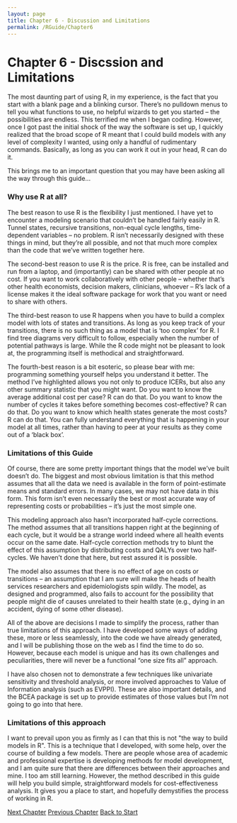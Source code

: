 ```yaml
---
layout: page
title: Chapter 6 - Discussion and Limitations
permalink: /RGuide/Chapter6
---
```


# Chapter 6 - Discssion and Limitations

The most daunting part of using R, in my experience, is the fact that you start with a blank page and a blinking cursor. There’s no pulldown menus to tell you what functions to use, no helpful wizards to get you started – the possibilities are endless. This terrified me when I began coding. However, once I got past the initial shock of the way the software is set up, I quickly realized that the broad scope of R meant that I could build models with any level of complexity I wanted, using only a handful of rudimentary commands. Basically, as long as you can work it out in your head, R can do it.

This brings me to an important question that you may have been asking all the way through this guide... 

### Why use R at all?

The best reason to use R is the flexibility I just mentioned. I have yet to encounter a modeling scenario that couldn’t be handled fairly easily in R. Tunnel states, recursive transitions, non-equal cycle lengths, time-dependent variables – no problem. R isn’t necessarily designed with these things in mind, but they’re all possible, and not that much more complex than the code that we’ve written together here.

The second-best reason to use R is the price. R is free, can be installed and run from a laptop, and (importantly) can be shared with other people at no cost. If you want to work collaboratively with other people – whether that’s other health economists, decision makers, clinicians, whoever – R’s lack of a license makes it the ideal software package for work that you want or need to share with others.

The third-best reason to use R happens when you have to build a complex model with lots of states and transitions. As long as you keep track of your transitions, there is no such thing as a model that is ‘too complex’ for R. I find tree diagrams very difficult to follow, especially when the number of potential pathways is large. While the R code might not be pleasant to look at, the programming itself is methodical and straightforward.

The fourth-best reason is a bit esoteric, so please bear with me: programming something yourself helps you understand it better. The method I’ve highlighted allows you not only to produce ICERs, but also any other summary statistic that you might want. Do you want to know the average additional cost per case? R can do that. Do you want to know the number of cycles it takes before something becomes cost-effective? R can do that. Do you want to know which health states generate the most costs? R can do that. You can fully understand everything that is happening in your model at all times, rather than having to peer at your results as they come out of a ‘black box’.

### Limitations of this Guide
Of course, there are some pretty important things that the model we’ve built doesn’t do. The biggest and most obvious limitation is that this method assumes that all the data we need is available in the form of point-estimate means and standard errors. In many cases, we may not have data in this form. This form isn’t even necessarily the best or most accurate way of representing costs or probabilities – it’s just the most simple one.

This modeling approach also hasn’t incorporated half-cycle corrections. The method assumes that all transitions happen right at the beginning of each cycle, but it would be a strange world indeed where all health events occur on the same date. Half-cycle correction methods try to blunt the effect of this assumption by distributing costs and QALYs over two half-cycles. We haven’t done that here, but rest assured it is possible.

The model also assumes that there is no effect of age on costs or transitions – an assumption that I am sure will make the heads of health services researchers and epidemiologists spin wildly. The model, as designed and programmed, also fails to account for the possibility that people might die of causes unrelated to their health state (e.g., dying in an accident, dying of some other disease).

All of the above are decisions I made to simplify the process, rather than true limitations of this approach. I have developed some ways of adding these, more or less seamlessly, into the code we have already generated, and I will be publishing those on the web as I find the time to do so. However, because each model is unique and has its own challenges and peculiarities, there will never be a functional “one size fits all” approach.

I have also chosen not to demonstrate a few techniques like univariate sensitivity and threshold analysis, or more involved approaches to Value of Information analysis (such as EVPPI). These are also important details, and the BCEA package is set up to provide estimates of those values but I’m not going to go into that here.

### Limitations of this approach

I want to prevail upon you as firmly as I can that this is not "the way to build models in R". This is a technique that I developed, with some help, over the course of building a few models. There are people whose area of academic and professional expertise is developing methods for model development, and I am quite sure that there are differences between their approaches and mine. I too am still learning. However, the method described in this guide will help you build simple, straightforward models for cost-effectiveness analysis. It gives you a place to start, and hopefully demystifies the process of working in R.

[Next Chapter](healthyuncertainty.github.io/RGuide/Chapter7)
[Previous Chapter](healthyuncertainty.github.io/RGuide/Chapter5)
[Back to Start](healthyuncertainty.github.io/RGuide/Welcome)